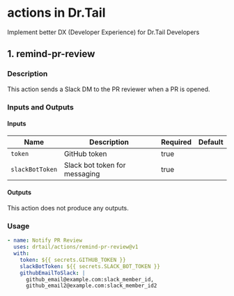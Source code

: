 # actions in Dr.Tail
Implement better DX (Developer Experience) for Dr.Tail Developers

## 1. remind-pr-review
### Description

This action sends a Slack DM to the PR reviewer when a PR is opened.

### Inputs and Outputs

#### Inputs

| Name           | Description                        | Required | Default |
|----------------|------------------------------------|----------|---------|
| `token`        | GitHub token                       | true     |         |
| `slackBotToken`| Slack bot token for messaging      | true     |         |

#### Outputs

This action does not produce any outputs.

### Usage

```yaml
- name: Notify PR Review
  uses: drtail/actions/remind-pr-review@v1
  with:
    token: ${{ secrets.GITHUB_TOKEN }}
    slackBotToken: ${{ secrets.SLACK_BOT_TOKEN }}
    githubEmailToSlack: |
      github_email@example.com:slack_member_id,
      github_email2@example.com:slack_member_id2
```
